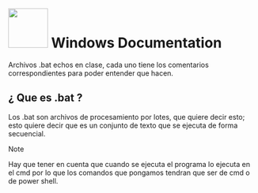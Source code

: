 # <img with= auto height= 80px src="https://upload.wikimedia.org/wikipedia/commons/thumb/0/0a/Unofficial_Windows_logo_variant_-_2002%E2%80%932012_%28Multicolored%29.svg/2321px-Unofficial_Windows_logo_variant_-_2002%E2%80%932012_%28Multicolored%29.svg.png"> Windows Documentation
Archivos .bat echos en clase, cada uno tiene los comentarios correspondientes para poder entender que hacen.

## ¿ Que es .bat ?
Los .bat son archivos de procesamiento por lotes, que quiere decir esto;
esto quiere decir que es un conjunto de texto que se ejecuta de forma secuencial.

>[!Note]
>Hay que tener en cuenta que cuando se ejecuta el programa lo ejecuta en el cmd por lo que los comandos que pongamos tendran que ser de cmd o de power shell.

